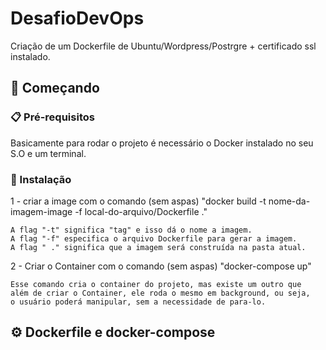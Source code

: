 # DesafioDevOps


Criação de um Dockerfile de Ubuntu/Wordpress/Postrgre + certificado ssl instalado. 

## 🚀 Começando

### 📋 Pré-requisitos
Basicamente para rodar o projeto é necessário o Docker instalado no seu S.O e um terminal.

### 🔧 Instalação
 
1 - criar a image com o comando (sem aspas)
    "docker build -t nome-da-imagem-image -f local-do-arquivo/Dockerfile ."

    A flag "-t" significa "tag" e isso dá o nome a imagem.
    A flag "-f" especifica o arquivo Dockerfile para gerar a imagem.
    A flag " ." significa que a imagem será construída na pasta atual.

2 - Criar o Container com o comando (sem aspas)
    "docker-compose up"

    Esse comando cria o container do projeto, mas existe um outro que 
    além de criar o Container, ele roda o mesmo em background, ou seja, 
    o usuário poderá manipular, sem a necessidade de para-lo.

## ⚙️ Dockerfile e docker-compose

